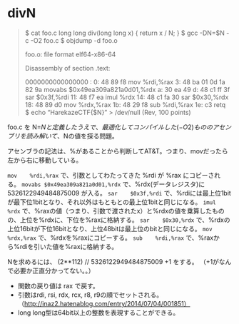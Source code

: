 # divN
>$ cat foo.c
>long long div(long long x) {
>    return x / N;
>}
>$ gcc -DN=$N -c -O2 foo.c
>$ objdump -d foo.o
>
>foo.o:     file format elf64-x86-64
>
>
>Disassembly of section .text:
>
>0000000000000000 
>:
>   0:	48 89 f8             	mov    %rdi,%rax
>   3:	48 ba 01 0d 1a 82 9a 	movabs $0x49ea309a821a0d01,%rdx
>   a:	30 ea 49 
>   d:	48 c1 ff 3f          	sar    $0x3f,%rdi
>  11:	48 f7 ea             	imul   %rdx
>  14:	48 c1 fa 30          	sar    $0x30,%rdx
>  18:	48 89 d0             	mov    %rdx,%rax
>  1b:	48 29 f8             	sub    %rdi,%rax
>  1e:	c3                   	retq   
>$ echo “HarekazeCTF{$N}” > /dev/null
>(Rev, 100 points)

foo.c を N=$N と定義したうえで、最適化してコンパイルした(-O2)もののアセンブリを読み解いて、$Nの値を探る問題。

アセンブラの記法は、%があることから判断してAT&T。つまり、movだったら左から右に移動している。

`mov    %rdi,%rax` で、引数としてわたってきた %rdi が %rax にコピーされる。
`movabs $0x49ea309a821a0d01,%rdx` で、%rdx(データレジスタ)に ‭5326122949484875009‬ が入る。
`sar    $0x3f,%rdi` で、%rdiには最上位1bitが最下位1bitとなり、それ以外はもともとの最上位1bitと同じになる。
`imul   %rdx` で、%raxの値（つまり、引数で渡されたx）と%rdxの値を乗算したものの、上位を%rdxに、下位を%raxに格納する。
`sar    $0x30,%rdx` で、%rdxの上位16bitが下位16bitとなり、上位48bitは最上位のbitと同じになる。
`mov    %rdx,%rax` で、%rdxを%raxにコピーする。
`sub    %rdi,%rax` で、%raxから%rdiを引いた値を%raxに格納する。

‭Nを求めるには、
‭(2**112) // ‭5326122949484875009‬ +1
をする。
（+1がなんで必要か正直分かってない。。）

* 関数の戻り値は rax で戻す。
* 引数はrdi, rsi, rdx, rcx, r8, r9の順でセットされる。（http://inaz2.hatenablog.com/entry/2014/07/04/001851）
* long long型は64bit以上の整数を表現することができる。